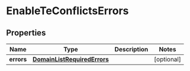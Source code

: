 

# EnableTeConflictsErrors

## Properties

Name | Type | Description | Notes
------------ | ------------- | ------------- | -------------
**errors** | [**DomainListRequiredErrors**](DomainListRequiredErrors.md) |  |  [optional]



